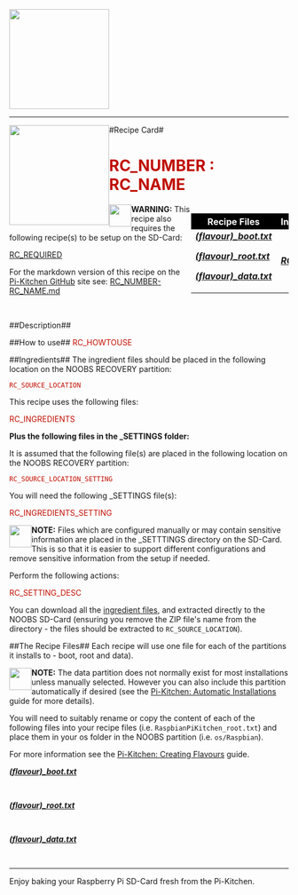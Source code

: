 <!-- How to use comments in these files -->
<!-- ---------------------------------- -->
<!--Comments have been put in this file so that they can be customised for a range of workshops and uses.

[How to customise the Markdown documents](CustomMarkdown.md)-->

<!---#include "RECIPE_CARD.txt"--->


<!---#define RC_RECIPE_COLOUR GREEN--->
<!---#define RC_GITHUB_URL https://github.com/PiHw/Pi-Kitchen/raw/master--->
<!---#define RC_GITHUBMD_URL https://github.com/PiHw/Pi-Kitchen/blob/master/recipes--->

<img src="img/pihwlogotm.png" width=180 />
<hr>

<img style="float:left" src="img/PiKitchenRecipe.png" width=180 />
#Recipe Card#

<!---#ifdef RC_NUMBER--->
<!---#ifdef RC_NAME--->
<font color = RC_RECIPE_COLOUR>
<h1>RC_NUMBER : RC_NAME</h1>
</font>
<!---#endif--->
<!---#endif--->

<table style="width:35%" align="right" >
  <tr>
    <th bgcolor=black><font color=white>Recipe Files</th>
    <th bgcolor=black><font color=white>Ingredients</th>
  </tr>
  <tr>
    <td>
    <!---#ifdef RC_BOOT--->
      <i><b><a href="RC_GITHUB_URL/sdcard/RC_SOURCE_LOCATION/RECIPE_FILE_boot.txt">(flavour)_boot.txt</a></i></b><p>
    <!---#endif--->
    <!---#ifdef RC_ROOT--->
      <i><b><a href="RC_GITHUB_URL/sdcard/RC_SOURCE_LOCATION/RECIPE_FILE_root.txt">(flavour)_root.txt</a></i></b><p>
    <!---#endif--->
    <!---#ifdef RC_DATA--->
      <i><b><a href="RC_GITHUB_URL/sdcard/RC_SOURCE_LOCATION/RECIPE_FILE_data.txt">(flavour)_data.txt</a></i></b><p>
    <!---#endif--->
    </td>		
    <td><i><b><a href="RC_GITHUB_URL/recipes/RC_ZIP">RC_ZIP</a></i></b></td>
  </tr>
</table>

<!---#ifdef RC_REQUIRED--->
<img style="float:left" src="img/warn.png" height=40/>
<b>WARNING:</b> This recipe also requires the following recipe(s) to be setup on the SD-Card:<p>
<font color = RC_RECIPE_COLOUR>
<a href="RC_GITHUB_URL/recipe/RC_REQUIRED">RC_REQUIRED</a><p>
</font>
<!---#endif--->

<!---#ifdef RC_RECIPECARD--->
For the markdown version of this recipe on the <a href="https://github.com/PiHw/Pi-Kitchen">Pi-Kitchen GitHub</a> site see:
<a href="RC_GITHUBMD_URL/RC_RECIPECARD">RC_NUMBER-RC_NAME.md</a>
<!---#endif--->

<br>


<!---#ifdef RC_DESC--->
##Description##
<font color = RC_RECIPE_COLOUR>
<!--RC_DESC<p> Moved description from RECIPE_CARD.txt to README.md file-->
<!---#include "README.md"--->
</font>
<!---#endif--->

<!---#ifdef RC_HOWTOUSE--->
##How to use##
<font color = RC_RECIPE_COLOUR>
RC_HOWTOUSE<p>
</font>
<!---#endif--->

##Ingredients##
The ingredient files should be placed in the following location on the NOOBS RECOVERY partition:<p>

<font color = RC_RECIPE_COLOUR>
<code>RC_SOURCE_LOCATION</code><p>
</font>

This recipe uses the following files:<p>
<font color = RC_RECIPE_COLOUR>
RC_INGREDIENTS<p>
</font>

<!---#ifdef RC_INGREDIENTS_SETTING--->
<b>Plus the following files in the _SETTINGS folder:</b><p>

It is assumed that the following file(s) are placed in the following location on the NOOBS RECOVERY partition:<p>
<font color = RC_RECIPE_COLOUR>
<code>RC_SOURCE_LOCATION_SETTING</code><p>
</font>

You will need the following _SETTINGS file(s):<p>

<font color = RC_RECIPE_COLOUR>
RC_INGREDIENTS_SETTING<p>
</font>

<img style="float:left" src="img/note.png" height=40/>
<b>NOTE:</b> Files which are configured manually or may contain sensitive information are placed in the _SETTTINGS directory on the SD-Card.  This is so that it is easier to support different configurations and remove sensitive information from the setup if needed.<p>

<!---#ifdef RC_SETTING_DESC--->
Perform the following actions:<p>
<font color = RC_RECIPE_COLOUR>
RC_SETTING_DESC<p>
</font>
<!---#endif--->
<!---#endif--->

You can download all the <a href="RC_GITHUB_URL/recipes/RC_ZIP">ingredient files</a>, and extracted directly to the NOOBS SD-Card (ensuring you remove the ZIP file's name from the directory - the files should be extracted to <code>RC_SOURCE_LOCATION</code>).<p>

##The Recipe Files##
Each recipe will use one file for each of the partitions it installs to - boot, root and data).<p>

<!---#ifdef RC_DATA--->
<img style="float:left" src="img/note.png" height=40/>
<b>NOTE:</b> The data partition does not normally exist for most installations unless manually selected.  However you can also include this partition automatically if desired (see the <a href="http://pihw.wordpress.com/guides/pi-kitchen/automaticinstallations">Pi-Kitchen: Automatic Installations</a> guide for more details).<p>
<!---#endif--->

You will need to suitably rename or copy the content of each of the following files into your recipe files (i.e. <code>RaspbianPiKitchen_root.txt</code>) and place them in your os folder in the NOOBS partition (i.e. <code>os/Raspbian</code>).<p>

For more information see the <a href="http://pihw.wordpress.com/guides/pi-kitchen/creatingflavours">Pi-Kitchen: Creating Flavours</a> guide.<p>

<!---#ifdef RC_BOOT--->
<i><b><a href="RC_GITHUB_URL/sdcard/RC_SOURCE_LOCATION/RECIPE_FILE_boot.txt">(flavour)_boot.txt</a></i></b>
<pre>
<!---#include RECIPE_FILE_boot.txt--->
</pre>
<!---#endif--->

<!---#ifdef RC_ROOT--->
<i><b><a href="RC_GITHUB_URL/sdcard/RC_SOURCE_LOCATION/RECIPE_FILE_root.txt">(flavour)_root.txt</a></i></b>
<pre>
<!---#include RECIPE_FILE_root.txt--->
</pre>
<!---#endif--->

<!---#ifdef RC_DATA--->
<i><b><a href="RC_GITHUB_URL/sdcard/RC_SOURCE_LOCATION/RECIPE_FILE_data.txt">(flavour)_data.txt</a></i></b>
<pre>
<!---#include RECIPE_FILE_data.txt--->
</pre>
<!---#endif--->


<hr>

Enjoy baking your Raspberry Pi SD-Card fresh from the Pi-Kitchen.<p>

<!--========================END FILE================-->
